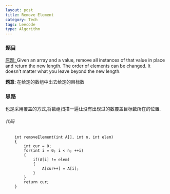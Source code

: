 ```yaml
---
layout: post
title: Remove Element 
category: Tech
tags: Leecode
type: Algorithm
---
```


### 题目
[原题: ](http://oj.leetcode.com/problems/remove-element/)Given an array and a value, remove all instances of that value in place and return the new length.
The order of elements can be changed. It doesn't matter what you leave beyond the new length.

<b>题意: </b>在给定的数组中出去给定的目标数

### 思路
也是采用覆盖的方式,将数组扫描一遍让没有出现过的数覆盖目标数所在的位置.

###### 代码

		int removeElement(int A[], int n, int elem) 
	    {
	        int cur = 0;
	        for(int i = 0; i < n; ++i)
	        {
	            if(A[i] != elem)
	            {
	                A[cur++] = A[i];
	            }
	        }
	        return cur;
	    }